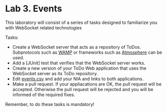 # Lab 3. Events
This laboratory will consist of a series of tasks designed to familiarize you with WebSocket related technologies

Tasks:

* Create a WebSocket server that acts as a repository of ToDos. Subprotocols such as [WAMP](http://wamp.ws/) or frameworks such as [Atmosphere](https://github.com/Atmosphere/atmosphere) can be used.
* Add a [JUnit] test that verifies that the WebSocket server works.
* Create a new version of your ToDo Web application that uses the WebSocket server as its ToDo repository.
* Edit [events.csv](events.csv) and add your NIA and links to both applications.
* Make a pull request. If your appliacations are OK, the pull request will be accepted. Otherwise the pull request will be rejected and you will be informed of the required fixes.

Remember, to do these tasks is mandatory!
